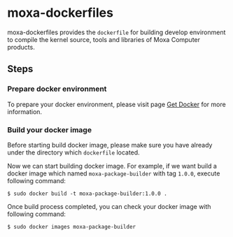 # moxa-dockerfiles

moxa-dockerfiles provides the `dockerfile` for building develop environment to compile the kernel source, tools and libraries of Moxa Computer products.

## Steps

### Prepare docker environment

To prepare your docker environment, please visit page [Get Docker](https://docs.docker.com/get-docker/) for more information.

### Build your docker image

Before starting build docker image, please make sure you have already under the directory which `dockerfile` located.

Now we can start building docker image. For example, if we want build a docker image which named `moxa-package-builder` with tag `1.0.0`, execute following command:

```
$ sudo docker build -t moxa-package-builder:1.0.0 .
```

Once build process completed, you can check your docker image with following command:

```
$ sudo docker images moxa-package-builder
```
